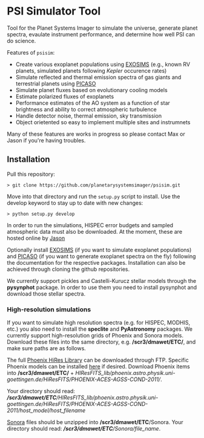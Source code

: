 # PSI Simulator Tool

Tool for the Planet Systems Imager to simulate the universe, generate planet spectra, evaulate instrument performance, and determine how well PSI can do science.

Features of `psisim`:

  * Create various exoplanet populations using [EXOSIMS](https://github.com/dsavransky/EXOSIMS) (e.g., known RV planets, simulated planets following *Kepler* occurence rates)
  * Simulate reflected and thermal emission spectra of gas giants and terrestrial planets using [PICASO](https://github.com/natashabatalha/picaso)
  * Simulate planet fluxes based on evolutionary cooling models
  * Estimate polarized fluxes of exoplanets
  * Performance estimates of the AO system as a function of star brightness and ability to correct atmospheric turbulence
  * Handle detector noise, thermal emission, sky transmission
  * Object orietented so easy to implement multiple sites and instrumnets

Many of these features are works in progress so please contact Max or Jason if you're having troubles. 

## Installation

Pull this repository: 
```
> git clone https://github.com/planetarysystemsimager/psisim.git
```
Move into that directory and run the `setup.py` script to install. Use the develop keyword to stay up to date with new changes:
```
> python setup.py develop
```

In order to run the simulations, HISPEC error budgets and sampled atmospheric data must also be downloaded. At the moment, these are hosted online by [Jason](https://caltech.app.box.com/s/ce7hgt56usd1vfvzhn2kv8n7d9cojro6)

Optionally install [EXOSIMS](https://github.com/dsavransky/EXOSIMS) (if you want to simulate exoplanet populations) and [PICASO](https://github.com/natashabatalha/picaso) (if you want to generate exoplanet spectra on the fly) following the documentation for the respective packages. Installation can also be achieved through cloning the github repositories.

We currently support pickles and Castelli-Kurucz stellar models through the **pysynphot** package. In order to use them you need to install pysynphot and download those stellar spectra. 

### High-resolution simulations

If you want to simulate high resolution spectra (e.g. for HISPEC, MODHIS, etc.) you also need to install the **speclite** and **PyAstronomy** packages. We currently support high-resolution grids of Phoenix and Sonora models. Download these files into the same directory, e.g. **/scr3/dmawet/ETC/**, and make sure paths are as follows.

The full [Phoenix HiRes Library](ftp://phoenix.astro.physik.uni-goettingen.de/HiResFITS/) can be downloaded through FTP. Specific Phoenix models can be installed [here](http://phoenix.astro.physik.uni-goettingen.de/?page_id=15) if desired.
Download Phoenix items into **/scr3/dmawet/ETC/** + *HIResFITS_lib/phoenix.astro.physik.uni-goettingen.de/HiResFITS/PHOENIX-ACES-AGSS-COND-2011/*. 

Your directory should read: ***/scr3/dmawet/ETC**/HIResFITS_lib/phoenix.astro.physik.uni-goettingen.de/HiResFITS/PHOENIX-ACES-AGSS-COND-2011/host_model/host_filename*

[Sonora](https://zenodo.org/record/1309035#.XbtLtpNKhMA) files should be unzipped into **/scr3/dmawet/ETC**/Sonora. Your directory should read: ***/scr3/dmawet/ETC**/Sonora/file_name*. 
 
